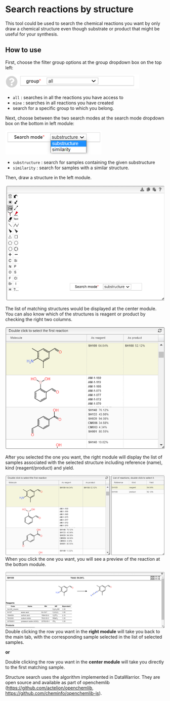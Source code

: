 # Search reactions by structure

This tool could be used to search the chemical reactions you want by only draw a chemical structure even though substrate or product that might be useful for your synthesis. 
## How to use
First, choose the filter group options at the group dropdown box on the top left:

![Filter](images/filter.png)
- `all` : searches in all the reactions you have access to
- `mine` : searches in all reactions you have created
- search for a specific group to which you belong.




Next, choose between the two search modes at the search mode dropdown box on the bottom in left module:

![Search mode](images/searchmode.png)

- `substructure` : search for samples containing the given substructure
- `similarity` : search for samples with a similar structure.

Then, draw a structure in the left module.

![Left module](images/leftmodule.png)

The list of matching structures would be displayed at the center module. 
You can also know which of the structures is reagent or product by checking the right two columns.

![Center module](images/centermodule.png)


After you selected the one you want, the right module will display the list of samples associated with the selected structure including reference (name), kind (reagent/product) and yield.

![List of reactions](images/rightmodule.png)
When you click the one you want, you will see a preview of the reaction at the bottom module.

![Reaction preview](images/preview.png)
Double clicking the row you want in the __right module__ will take you back to the main tab, with the corresponding sample selected in the list of selected samples.

__or__

Double clicking the row you want in the __center module__ will take you directly to the first matching sample.

Structure search uses the algorithm implemented in DataWarrior. They are open source and available as part of openchemlib (https://github.com/actelion/openchemlib, https://github.com/cheminfo/openchemlib-js).
